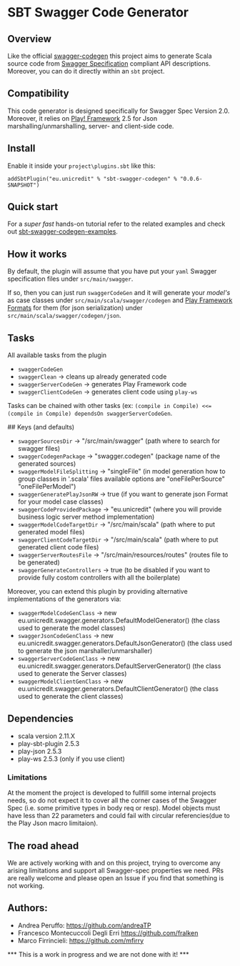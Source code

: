 # SBT Swagger Code Generator

## Overview

Like the official [swagger-codegen](https://github.com/swagger-api/swagger-codegen) this project aims to generate Scala source code from [Swagger Specification](https://github.com/swagger-api/swagger-spec) compliant API descriptions.
Moreover, you can do it directly within an `sbt` project.

## Compatibility

This code generator is designed specifically for Swagger Spec Version 2.0. Moreover, it relies on [Play! Framework](http://www.playframework.com/) 2.5 for Json marshalling/unmarshalling, server- and client-side code.

## Install

Enable it inside your `project\plugins.sbt` like this:

`addSbtPlugin("eu.unicredit" % "sbt-swagger-codegen" % "0.0.6-SNAPSHOT")`

## Quick start

For a *super fast* hands-on tutorial refer to the related examples and check out [sbt-swagger-codegen-examples](https://github.com/unicredit/sbt-swagger-codegen-examples).

## How it works

By default, the plugin will assume that you have put your `yaml` Swagger specification files under `src/main/swagger`.

If so, then you can just run `swaggerCodeGen` and it will generate your *model's* as case classes under `src/main/scala/swagger/codegen` and [Play Framework](www.playframework.com) [Formats](https://www.playframework.com/documentation/2.4.x/ScalaJsonCombinators#Format) for them (for json serialization) under `src/main/scala/swagger/codegen/json`.

## Tasks

All available tasks from the plugin

- `swaggerCodeGen`
- `swaggerClean` -> cleans up already generated code
- `swaggerServerCodeGen` -> generates Play Framework code
- `swaggerClientCodeGen` -> generates client code using `play-ws`

Tasks can be chained with other tasks (ex: ```(compile in Compile) <<= (compile in Compile) dependsOn swaggerServerCodeGen```.

## Keys (and defaults)

- `swaggerSourcesDir` -> "/src/main/swagger" (path where to search for swagger files)
- `swaggerCodegenPackage` -> "swagger.codegen" (package name of the generated sources)
- `swaggerModelFileSplitting` -> "singleFile" (in model generation how to group classes in '.scala' files available options are "oneFilePerSource" "oneFilePerModel")
- `swaggerGeneratePlayJsonRW` -> true (if you want to generate json Format for your model case classes)
- `swaggerCodeProvidedPackage` -> "eu.unicredit" (where you will provide business logic server method implementation)
- `swaggerModelCodeTargetDir` -> "/src/main/scala" (path where to put generated model files)
- `swaggerClientCodeTargetDir` -> "/src/main/scala" (path where to put generated client code files)
- `swaggerServerRoutesFile` -> "/src/main/resources/routes" (routes file to be generated)
- `swaggerGenerateControllers` -> true (to be disabled if you want to provide fully costom controllers with all the boilerplate)

Moreover, you can extend this plugin by providing alternative implementations of the generators via:

- `swaggerModelCodeGenClass` -> new eu.unicredit.swagger.generators.DefaultModelGenerator() (the class used to generate the model classes)
- `swaggerJsonCodeGenClass` -> new eu.unicredit.swagger.generators.DefaultJsonGenerator() (the class used to generate the json marshaller/unmarshaller)
- `swaggerServerCodeGenClass` -> new eu.unicredit.swagger.generators.DefaultServerGenerator() (the class used to generate the Server classes)
- `swaggerModelClientGenClass` -> new eu.unicredit.swagger.generators.DefaultClientGenerator() (the class used to generate the client classes)

## Dependencies

- scala version 2.11.X
- play-sbt-plugin 2.5.3
- play-json 2.5.3
- play-ws 2.5.3 (only if you use client)

### Limitations

At the moment the project is developed to fullfill some internal projects needs, so do not expect it to cover all the corner cases of the Swagger Spec (i.e. some primitive types in body req or resp).
Model objects must have less than 22 parameters and could fail with circular referencies(due to the Play Json macro limitaion).

## The road ahead

We are actively working with and on this project, trying to overcome any arising limitations and support all Swagger-spec properties we need.
PRs are really welcome and please open an Issue if you find that something is not working.

## Authors:

* Andrea Peruffo: <https://github.com/andreaTP>
* Francesco Montecuccoli Degli Erri <https://github.com/fralken>
* Marco Firrincieli: <https://github.com/mfirry>

*** This is a work in progress and we are not done with it! ***
